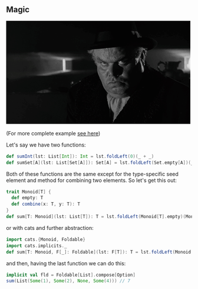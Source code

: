 ## Magic

![magic](./gifs/magic.gif)

(For more complete example [see here](https://typelevel.org/cats/typeclasses.html))

Let's say we have two functions:

```scala
def sumInt(lst: List[Int]): Int = lst.foldLeft(0)(_ + _)
def sumSet[A](lst: List[Set[A]]): Set[A] = lst.foldLeft(Set.empty[A])(_ union _)
```

Both of these functions are the same except for the type-specific seed element and method for combining two elements.
So let's get this out:
```scala
trait Monoid[T] {
  def empty: T
  def combine(x: T, y: T): T
}
def sum[T: Monoid](lst: List[T]): T = lst.foldLeft(Monoid[T].empty)(Monoid[T].combine)
```   
or with cats and further abstraction:
```scala
import cats.{Monoid, Foldable}
import cats.implicits._
def sum[T: Monoid, F[_]: Foldable](lst: F[T]): T = lst.foldLeft(Monoid[T].empty)(_ |+| _)
```
and then, having the last function we can do this:
```scala
implicit val fld = Foldable[List].compose[Option]
sum(List(Some(1), Some(2), None, Some(4))) // 7
```
